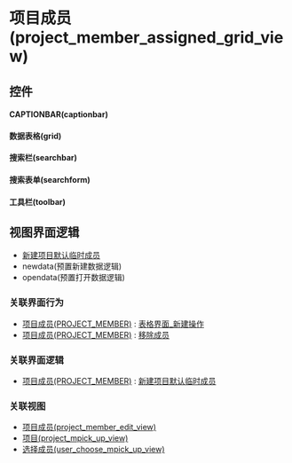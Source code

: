 # 项目成员(project_member_assigned_grid_view)  <!-- {docsify-ignore-all} -->



## 控件
#### CAPTIONBAR(captionbar)
#### 数据表格(grid)
#### 搜索栏(searchbar)
#### 搜索表单(searchform)
#### 工具栏(toolbar)

## 视图界面逻辑
  * [新建项目默认临时成员](module/ProjMgmt/project_member/uilogic/create_default_temp_members)
  * newdata(预置新建数据逻辑)
  * opendata(预置打开数据逻辑)


### 关联界面行为
  * [项目成员(PROJECT_MEMBER)](module/ProjMgmt/project_member) : [表格界面_新建操作](module/ProjMgmt/project_member#界面行为)
  * [项目成员(PROJECT_MEMBER)](module/ProjMgmt/project_member) : [移除成员](module/ProjMgmt/project_member#界面行为)

### 关联界面逻辑
  * [项目成员(PROJECT_MEMBER)](module/ProjMgmt/project_member) : [新建项目默认临时成员](module/ProjMgmt/project_member/uilogic/create_default_temp_members)

### 关联视图
  * [项目成员(project_member_edit_view)](app/view/project_member_edit_view)
  * [项目(project_mpick_up_view)](app/view/project_mpick_up_view)
  * [选择成员(user_choose_mpick_up_view)](app/view/user_choose_mpick_up_view)

<script>
 const { createApp } = Vue
  createApp({
    data() {
      return {

      }
    }
  }).use(ElementPlus).mount('#app')
</script>